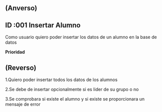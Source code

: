 (Anverso)
---
**ID** :001  **Insertar Alumno**
---

Como usuario quiero poder insertar los datos de un alumno en la base de datos

**Prioridad** 


(Reverso)
---
  1.Quiero poder insertar todos los datos de los alumnos

  2.Se debe de insertar opcionalmente si es lider de su grupo o no 

  3.Se comprobara si existe el alumno y si existe se proporcionara un mensaje de error
